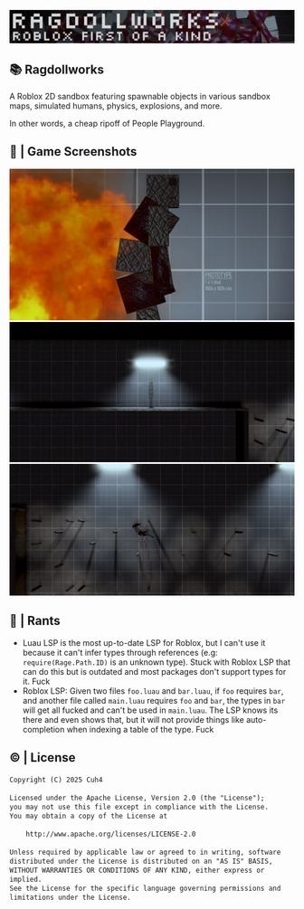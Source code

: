 ![Banner](assets/Imagery/BannerDark.png)

## 📚 Ragdollworks
A Roblox 2D sandbox featuring spawnable objects in various sandbox maps, simulated humans, physics, explosions, and more.

In other words, a cheap ripoff of People Playground.

## 📸 | Game Screenshots
![Game Screenshot 4: 2D Human in front of explosion](assets/Imagery/GameScreenshots/4.png)
![Game Screenshot 5: 2D Human under light](assets/Imagery/GameScreenshots/5.png)
![Game Screenshot 4: 2D Human falling while bleeding](assets/Imagery/GameScreenshots/1.png)

## 🤬 | Rants
- Luau LSP is the most up-to-date LSP for Roblox, but I can't use it because it can't infer types through references (e.g: `require(Rage.Path.ID)` is an unknown type). Stuck with Roblox LSP that can do this but is outdated and most packages don't support types for it. Fuck
- Roblox LSP: Given two files `foo.luau` and `bar.luau`, if `foo` requires `bar`, and another file called `main.luau` requires `foo` and `bar`, the types in `bar` will get all fucked and can't be used in `main.luau`. The LSP knows its there and even shows that, but it will not provide things like auto-completion when indexing a table of the type. Fuck 

## ©️ | License
```
Copyright (C) 2025 Cuh4

Licensed under the Apache License, Version 2.0 (the "License");
you may not use this file except in compliance with the License.
You may obtain a copy of the License at

    http://www.apache.org/licenses/LICENSE-2.0

Unless required by applicable law or agreed to in writing, software
distributed under the License is distributed on an "AS IS" BASIS,
WITHOUT WARRANTIES OR CONDITIONS OF ANY KIND, either express or implied.
See the License for the specific language governing permissions and
limitations under the License.
```